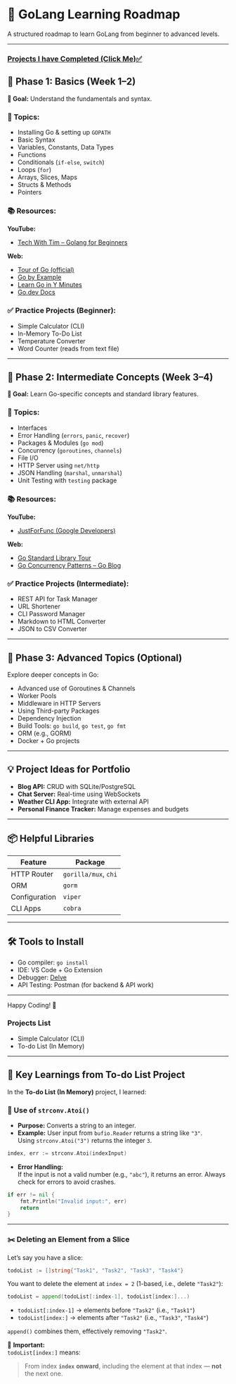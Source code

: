 # 🧭 GoLang Learning Roadmap

A structured roadmap to learn GoLang from beginner to advanced levels.

---
### [Projects I have Completed (Click Me)✅](#projects-list)

## 📘 Phase 1: Basics (Week 1–2)

**🎯 Goal:** Understand the fundamentals and syntax.

### 🔑 Topics:

- Installing Go & setting up `GOPATH`
- Basic Syntax
- Variables, Constants, Data Types
- Functions
- Conditionals (`if-else`, `switch`)
- Loops (`for`)
- Arrays, Slices, Maps
- Structs & Methods
- Pointers

### 📚 Resources:

**YouTube:**
- [Tech With Tim – Golang for Beginners](https://www.youtube.com/playlist?list=PLzMcBGfZo4-lB8MZfHPLTEHO9zJDDLpYj)

**Web:**
- [Tour of Go (official)](https://tour.golang.org/)
- [Go by Example](https://gobyexample.com/)
- [Learn Go in Y Minutes](https://learnxinyminutes.com/docs/go/)
- [Go.dev Docs](https://go.dev/doc/)

### ✅ Practice Projects (Beginner):

- Simple Calculator (CLI)
- In-Memory To-Do List
- Temperature Converter
- Word Counter (reads from text file)

---

## 🚀 Phase 2: Intermediate Concepts (Week 3–4)

**🎯 Goal:** Learn Go-specific concepts and standard library features.

### 🔑 Topics:

- Interfaces
- Error Handling (`errors`, `panic`, `recover`)
- Packages & Modules (`go mod`)
- Concurrency (`goroutines`, `channels`)
- File I/O
- HTTP Server using `net/http`
- JSON Handling (`marshal`, `unmarshal`)
- Unit Testing with `testing` package

### 📚 Resources:

**YouTube:**
- [JustForFunc (Google Developers)](https://www.youtube.com/playlist?list=PL64wiCrrxh4Jisi7OcCJIUpguV_f5jGnZ)

**Web:**
- [Go Standard Library Tour](https://pkg.go.dev/std)
- [Go Concurrency Patterns – Go Blog](https://go.dev/blog/pipelines)

### ✅ Practice Projects (Intermediate):

- REST API for Task Manager
- URL Shortener
- CLI Password Manager
- Markdown to HTML Converter
- JSON to CSV Converter

---

## 🔬 Phase 3: Advanced Topics (Optional)

Explore deeper concepts in Go:

- Advanced use of Goroutines & Channels
- Worker Pools
- Middleware in HTTP Servers
- Using Third-party Packages
- Dependency Injection
- Build Tools: `go build`, `go test`, `go fmt`
- ORM (e.g., GORM)
- Docker + Go projects

---

## 💡 Project Ideas for Portfolio

- **Blog API:** CRUD with SQLite/PostgreSQL
- **Chat Server:** Real-time using WebSockets
- **Weather CLI App:** Integrate with external API
- **Personal Finance Tracker:** Manage expenses and budgets

---

## 📦 Helpful Libraries

| Feature             | Package              |
|---------------------|----------------------|
| HTTP Router         | `gorilla/mux`, `chi` |
| ORM                 | `gorm`               |
| Configuration       | `viper`              |
| CLI Apps            | `cobra`              |

---

## 🛠️ Tools to Install

- Go compiler: `go install`
- IDE: VS Code + Go Extension
- Debugger: [Delve](https://github.com/go-delve/delve)
- API Testing: Postman (for backend & API work)

---

Happy Coding! 🎉

### Projects List 
- Simple Calculator (CLI) 
- To-do List (In Memory)

---

## 📘 Key Learnings from To-do List Project

In the **To-do List (In Memory)** project, I learned:

### 🔢 Use of `strconv.Atoi()`

- **Purpose:** Converts a string to an integer.
- **Example:** User input from `bufio.Reader` returns a string like `"3"`.  
  Using `strconv.Atoi("3")` returns the integer `3`.

```go
index, err := strconv.Atoi(indexInput)
```

- **Error Handling:**  
  If the input is not a valid number (e.g., `"abc"`), it returns an error.
  Always check for errors to avoid crashes.

```go
if err != nil {
    fmt.Println("Invalid input:", err)
    return
}
```

---

### ✂️ Deleting an Element from a Slice

Let’s say you have a slice:

```go
todoList := []string{"Task1", "Task2", "Task3", "Task4"}
```

You want to delete the element at `index = 2` (1-based, i.e., delete `"Task2"`):

```go
todoList = append(todoList[:index-1], todoList[index:]...)
```

- `todoList[:index-1]` → elements before `"Task2"` (i.e., `"Task1"`)
- `todoList[index:]` → elements after `"Task2"` (i.e., `"Task3"`, `"Task4"`)

`append()` combines them, effectively removing `"Task2"`.

📌 **Important:**  
`todoList[index:]` means:  
> From index **`index`** **onward**, including the element at that index — **not** the next one.
